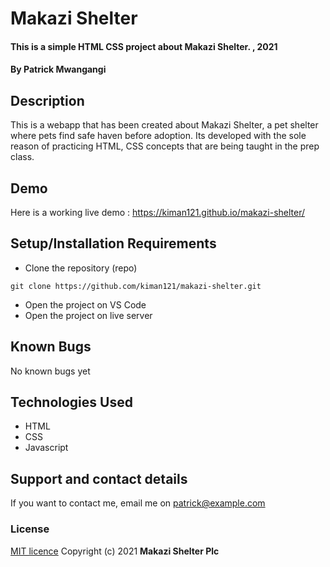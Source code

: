 # Makazi Shelter
#### This is a simple HTML CSS project about Makazi Shelter. , 2021
#### By **Patrick Mwangangi**
## Description
This is a webapp that has been created about Makazi Shelter, a pet shelter where pets find safe haven before adoption. Its developed with the sole reason of practicing HTML, CSS concepts that are being taught in the prep class.
## Demo
Here is a working live demo : https://kiman121.github.io/makazi-shelter/
## Setup/Installation Requirements
* Clone the repository (repo)
```
git clone https://github.com/kiman121/makazi-shelter.git
```
* Open the project on VS Code
* Open the project on live server
## Known Bugs
No known bugs yet
## Technologies Used
* HTML
* CSS
* Javascript
## Support and contact details
If you want to contact me, email me on patrick@example.com
### License
[MIT licence](https://choosealicense.com/licenses/mit/#)
Copyright (c) 2021 **Makazi Shelter Plc**